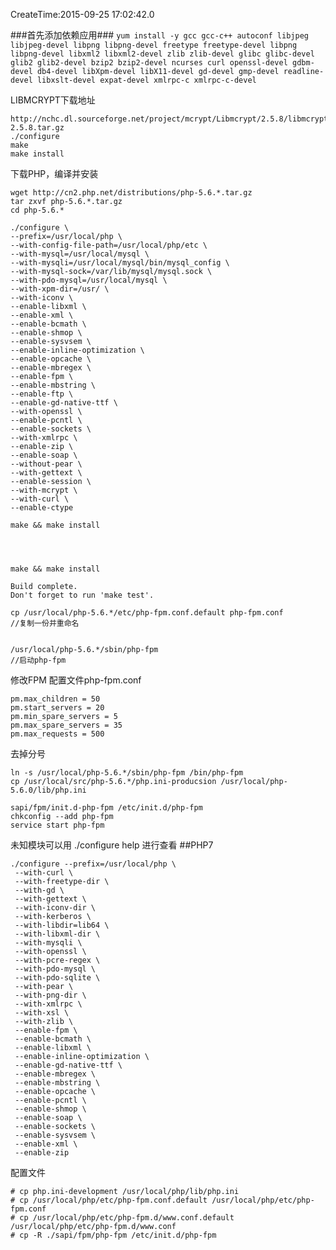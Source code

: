 CreateTime:2015-09-25 17:02:42.0

###首先添加依赖应用###
```yum install -y gcc gcc-c++ autoconf libjpeg libjpeg-devel libpng libpng-devel freetype freetype-devel libpng libpng-devel libxml2 libxml2-devel zlib zlib-devel glibc glibc-devel glib2 glib2-devel bzip2 bzip2-devel ncurses curl openssl-devel gdbm-devel db4-devel libXpm-devel libX11-devel gd-devel gmp-devel readline-devel libxslt-devel expat-devel xmlrpc-c xmlrpc-c-devel```


LIBMCRYPT下载地址
```
http://nchc.dl.sourceforge.net/project/mcrypt/Libmcrypt/2.5.8/libmcrypt-2.5.8.tar.gz
./configure
make
make install
```
下载PHP，编译并安装
```
wget http://cn2.php.net/distributions/php-5.6.*.tar.gz
tar zxvf php-5.6.*.tar.gz
cd php-5.6.*

./configure \
--prefix=/usr/local/php \
--with-config-file-path=/usr/local/php/etc \
--with-mysql=/usr/local/mysql \
--with-mysqli=/usr/local/mysql/bin/mysql_config \
--with-mysql-sock=/var/lib/mysql/mysql.sock \
--with-pdo-mysql=/usr/local/mysql \
--with-xpm-dir=/usr/ \
--with-iconv \
--enable-libxml \
--enable-xml \
--enable-bcmath \
--enable-shmop \
--enable-sysvsem \
--enable-inline-optimization \
--enable-opcache \
--enable-mbregex \
--enable-fpm \
--enable-mbstring \
--enable-ftp \
--enable-gd-native-ttf \
--with-openssl \
--enable-pcntl \
--enable-sockets \
--with-xmlrpc \
--enable-zip \
--enable-soap \
--without-pear \
--with-gettext \
--enable-session \
--with-mcrypt \
--with-curl \
--enable-ctype 

make && make install




make && make install

Build complete.
Don't forget to run 'make test'.
```

```
cp /usr/local/php-5.6.*/etc/php-fpm.conf.default php-fpm.conf
//复制一份并重命名


/usr/local/php-5.6.*/sbin/php-fpm
//启动php-fpm
```



修改FPM 配置文件php-fpm.conf
```
pm.max_children = 50
pm.start_servers = 20
pm.min_spare_servers = 5
pm.max_spare_servers = 35
pm.max_requests = 500
```
去掉分号
```
ln -s /usr/local/php-5.6.*/sbin/php-fpm /bin/php-fpm
cp /usr/local/src/php-5.6.*/php.ini-producsion /usr/local/php-5.6.0/lib/php.ini
```

```
sapi/fpm/init.d-php-fpm /etc/init.d/php-fpm
chkconfig --add php-fpm
service start php-fpm
```

未知模块可以用 ./configure help 进行查看 
##PHP7
```
./configure --prefix=/usr/local/php \
 --with-curl \
 --with-freetype-dir \
 --with-gd \
 --with-gettext \
 --with-iconv-dir \
 --with-kerberos \
 --with-libdir=lib64 \
 --with-libxml-dir \
 --with-mysqli \
 --with-openssl \
 --with-pcre-regex \
 --with-pdo-mysql \
 --with-pdo-sqlite \
 --with-pear \
 --with-png-dir \
 --with-xmlrpc \
 --with-xsl \
 --with-zlib \
 --enable-fpm \
 --enable-bcmath \
 --enable-libxml \
 --enable-inline-optimization \
 --enable-gd-native-ttf \
 --enable-mbregex \
 --enable-mbstring \
 --enable-opcache \
 --enable-pcntl \
 --enable-shmop \
 --enable-soap \
 --enable-sockets \
 --enable-sysvsem \
 --enable-xml \
 --enable-zip
```


配置文件
```
# cp php.ini-development /usr/local/php/lib/php.ini
# cp /usr/local/php/etc/php-fpm.conf.default /usr/local/php/etc/php-fpm.conf
# cp /usr/local/php/etc/php-fpm.d/www.conf.default /usr/local/php/etc/php-fpm.d/www.conf
# cp -R ./sapi/fpm/php-fpm /etc/init.d/php-fpm
```
